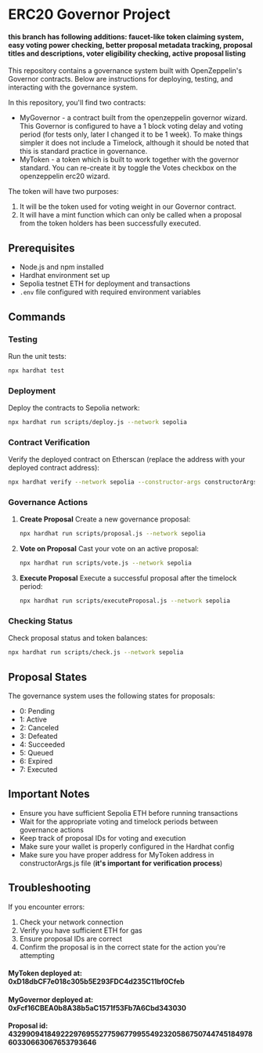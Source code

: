 # ERC20 Governor Project
#### this branch has following additions: faucet-like token claiming system, easy voting power checking, better proposal metadata tracking, proposal titles and descriptions, voter eligibility checking, active proposal listing
This repository contains a governance system built with OpenZeppelin's Governor contracts. Below are instructions for deploying, testing, and interacting with the governance system.

In this repository, you'll find two contracts:
 - MyGovernor - a contract built from the openzeppelin governor wizard. This Governor is configured to have a 1 block voting delay and voting period (for tests only, later I changed it to be 1 week). To make things simpler it does not include a Timelock, although it should be noted that this is standard practice in governance.
 - MyToken - a token which is built to work together with the governor standard. You can re-create it by toggle the Votes checkbox on the openzeppelin erc20 wizard.

The token will have two purposes:
1. It will be the token used for voting weight in our Governor contract.
2. It will have a mint function which can only be called when a proposal from the token holders has been successfully executed.




## Prerequisites

- Node.js and npm installed
- Hardhat environment set up
- Sepolia testnet ETH for deployment and transactions
- `.env` file configured with required environment variables

## Commands

### Testing
Run the unit tests:
```bash
npx hardhat test
```

### Deployment
Deploy the contracts to Sepolia network:
```bash
npx hardhat run scripts/deploy.js --network sepolia
```

### Contract Verification
Verify the deployed contract on Etherscan (replace the address with your deployed contract address):
```bash
npx hardhat verify --network sepolia --constructor-args constructorArgs.js 0xFcf16CBEA0b8A38b5aC1571f53Fb7A6Cbd343030
```

### Governance Actions

1. **Create Proposal**
   Create a new governance proposal:
   ```bash
   npx hardhat run scripts/proposal.js --network sepolia
   ```

2. **Vote on Proposal**
   Cast your vote on an active proposal:
   ```bash
   npx hardhat run scripts/vote.js --network sepolia
   ```

3. **Execute Proposal**
   Execute a successful proposal after the timelock period:
   ```bash
   npx hardhat run scripts/executeProposal.js --network sepolia
   ```

### Checking Status
Check proposal status and token balances:
```bash
npx hardhat run scripts/check.js --network sepolia
```

## Proposal States

The governance system uses the following states for proposals:
- 0: Pending
- 1: Active
- 2: Canceled
- 3: Defeated
- 4: Succeeded
- 5: Queued
- 6: Expired
- 7: Executed

## Important Notes

- Ensure you have sufficient Sepolia ETH before running transactions
- Wait for the appropriate voting and timelock periods between governance actions
- Keep track of proposal IDs for voting and execution
- Make sure your wallet is properly configured in the Hardhat config
- Make sure you have proper address for MyToken address in constructorArgs.js file (**it's important for verification process**)

## Troubleshooting

If you encounter errors:
1. Check your network connection
2. Verify you have sufficient ETH for gas
3. Ensure proposal IDs are correct
4. Confirm the proposal is in the correct state for the action you're attempting




#### MyToken deployed at: 0xD18dbCF7e018c305b5E293FDC4d235C11bf0Cfeb
#### MyGovernor deployed at: 0xFcf16CBEA0b8A38b5aC1571f53Fb7A6Cbd343030
#### Proposal id: 43299094184922297695527759677995549232058675074474518497860330663067653793646


